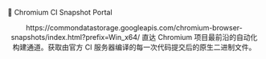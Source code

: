 🧪 Chromium CI Snapshot Portal
<div align="center">
https://commondatastorage.googleapis.com/chromium-browser-snapshots/index.html?prefix=Win_x64/
直达 Chromium 项目最前沿的自动化构建通道。获取由官方 CI 服务器编译的每一次代码提交后的原生二进制文件。

</div>
